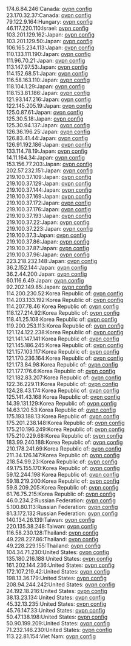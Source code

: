 174.6.84.246:Canada: [ovpn config](vpn/174_6_84_246.ovpn)  
23.170.32.37:Canada: [ovpn config](vpn/23_170_32_37.ovpn)  
79.122.9.164:Hungary: [ovpn config](vpn/79_122_9_164.ovpn)  
46.117.220.110:Israel: [ovpn config](vpn/46_117_220_110.ovpn)  
103.201.129.162:Japan: [ovpn config](vpn/103_201_129_162.ovpn)  
103.201.129.50:Japan: [ovpn config](vpn/103_201_129_50.ovpn)  
106.165.234.113:Japan: [ovpn config](vpn/106_165_234_113.ovpn)  
110.133.111.190:Japan: [ovpn config](vpn/110_133_111_190.ovpn)  
111.96.70.21:Japan: [ovpn config](vpn/111_96_70_21.ovpn)  
113.147.97.53:Japan: [ovpn config](vpn/113_147_97_53.ovpn)  
114.152.68.51:Japan: [ovpn config](vpn/114_152_68_51.ovpn)  
116.58.163.110:Japan: [ovpn config](vpn/116_58_163_110.ovpn)  
118.104.1.29:Japan: [ovpn config](vpn/118_104_1_29.ovpn)  
118.153.81.186:Japan: [ovpn config](vpn/118_153_81_186.ovpn)  
121.93.147.216:Japan: [ovpn config](vpn/121_93_147_216.ovpn)  
122.145.205.19:Japan: [ovpn config](vpn/122_145_205_19.ovpn)  
125.0.87.61:Japan: [ovpn config](vpn/125_0_87_61.ovpn)  
125.30.5.18:Japan: [ovpn config](vpn/125_30_5_18.ovpn)  
125.30.94.137:Japan: [ovpn config](vpn/125_30_94_137.ovpn)  
126.36.196.25:Japan: [ovpn config](vpn/126_36_196_25.ovpn)  
126.83.41.44:Japan: [ovpn config](vpn/126_83_41_44.ovpn)  
126.91.192.186:Japan: [ovpn config](vpn/126_91_192_186.ovpn)  
133.114.78.19:Japan: [ovpn config](vpn/133_114_78_19.ovpn)  
14.11.164.34:Japan: [ovpn config](vpn/14_11_164_34.ovpn)  
153.156.77.203:Japan: [ovpn config](vpn/153_156_77_203.ovpn)  
202.57.232.151:Japan: [ovpn config](vpn/202_57_232_151.ovpn)  
219.100.37.109:Japan: [ovpn config](vpn/219_100_37_109.ovpn)  
219.100.37.129:Japan: [ovpn config](vpn/219_100_37_129.ovpn)  
219.100.37.144:Japan: [ovpn config](vpn/219_100_37_144.ovpn)  
219.100.37.169:Japan: [ovpn config](vpn/219_100_37_169.ovpn)  
219.100.37.172:Japan: [ovpn config](vpn/219_100_37_172.ovpn)  
219.100.37.176:Japan: [ovpn config](vpn/219_100_37_176.ovpn)  
219.100.37.193:Japan: [ovpn config](vpn/219_100_37_193.ovpn)  
219.100.37.22:Japan: [ovpn config](vpn/219_100_37_22.ovpn)  
219.100.37.223:Japan: [ovpn config](vpn/219_100_37_223.ovpn)  
219.100.37.3:Japan: [ovpn config](vpn/219_100_37_3.ovpn)  
219.100.37.86:Japan: [ovpn config](vpn/219_100_37_86.ovpn)  
219.100.37.87:Japan: [ovpn config](vpn/219_100_37_87.ovpn)  
219.100.37.96:Japan: [ovpn config](vpn/219_100_37_96.ovpn)  
223.218.232.148:Japan: [ovpn config](vpn/223_218_232_148.ovpn)  
36.2.152.144:Japan: [ovpn config](vpn/36_2_152_144.ovpn)  
36.2.44.200:Japan: [ovpn config](vpn/36_2_44_200.ovpn)  
60.116.6.49:Japan: [ovpn config](vpn/60_116_6_49.ovpn)  
92.202.149.85:Japan: [ovpn config](vpn/92_202_149_85.ovpn)  
114.200.230.52:Korea Republic of: [ovpn config](vpn/114_200_230_52.ovpn)  
114.203.133.192:Korea Republic of: [ovpn config](vpn/114_203_133_192.ovpn)  
114.207.78.46:Korea Republic of: [ovpn config](vpn/114_207_78_46.ovpn)  
118.127.214.92:Korea Republic of: [ovpn config](vpn/118_127_214_92.ovpn)  
118.41.25.108:Korea Republic of: [ovpn config](vpn/118_41_25_108.ovpn)  
119.200.253.113:Korea Republic of: [ovpn config](vpn/119_200_253_113.ovpn)  
121.124.122.238:Korea Republic of: [ovpn config](vpn/121_124_122_238.ovpn)  
121.141.147.141:Korea Republic of: [ovpn config](vpn/121_141_147_141.ovpn)  
121.145.186.245:Korea Republic of: [ovpn config](vpn/121_145_186_245.ovpn)  
121.157.103.117:Korea Republic of: [ovpn config](vpn/121_157_103_117.ovpn)  
121.170.236.164:Korea Republic of: [ovpn config](vpn/121_170_236_164.ovpn)  
121.173.84.98:Korea Republic of: [ovpn config](vpn/121_173_84_98.ovpn)  
121.177.176.6:Korea Republic of: [ovpn config](vpn/121_177_176_6.ovpn)  
121.182.83.207:Korea Republic of: [ovpn config](vpn/121_182_83_207.ovpn)  
122.36.229.11:Korea Republic of: [ovpn config](vpn/122_36_229_11.ovpn)  
124.28.43.174:Korea Republic of: [ovpn config](vpn/124_28_43_174.ovpn)  
125.141.43.168:Korea Republic of: [ovpn config](vpn/125_141_43_168.ovpn)  
14.39.131.129:Korea Republic of: [ovpn config](vpn/14_39_131_129.ovpn)  
14.63.120.53:Korea Republic of: [ovpn config](vpn/14_63_120_53.ovpn)  
175.193.188.13:Korea Republic of: [ovpn config](vpn/175_193_188_13.ovpn)  
175.201.238.148:Korea Republic of: [ovpn config](vpn/175_201_238_148.ovpn)  
175.210.196.249:Korea Republic of: [ovpn config](vpn/175_210_196_249.ovpn)  
175.210.229.68:Korea Republic of: [ovpn config](vpn/175_210_229_68.ovpn)  
183.99.240.188:Korea Republic of: [ovpn config](vpn/183_99_240_188.ovpn)  
210.178.241.69:Korea Republic of: [ovpn config](vpn/210_178_241_69.ovpn)  
211.34.126.147:Korea Republic of: [ovpn config](vpn/211_34_126_147.ovpn)  
218.54.99.23:Korea Republic of: [ovpn config](vpn/218_54_99_23.ovpn)  
49.175.155.170:Korea Republic of: [ovpn config](vpn/49_175_155_170.ovpn)  
59.12.244.198:Korea Republic of: [ovpn config](vpn/59_12_244_198.ovpn)  
59.18.219.200:Korea Republic of: [ovpn config](vpn/59_18_219_200.ovpn)  
59.8.209.205:Korea Republic of: [ovpn config](vpn/59_8_209_205.ovpn)  
61.76.75.215:Korea Republic of: [ovpn config](vpn/61_76_75_215.ovpn)  
46.0.234.2:Russian Federation: [ovpn config](vpn/46_0_234_2.ovpn)  
5.100.80.113:Russian Federation: [ovpn config](vpn/5_100_80_113.ovpn)  
81.3.172.132:Russian Federation: [ovpn config](vpn/81_3_172_132.ovpn)  
140.134.26.139:Taiwan: [ovpn config](vpn/140_134_26_139.ovpn)  
220.135.38.248:Taiwan: [ovpn config](vpn/220_135_38_248.ovpn)  
116.58.230.128:Thailand: [ovpn config](vpn/116_58_230_128.ovpn)  
49.228.227.86:Thailand: [ovpn config](vpn/49_228_227_86.ovpn)  
49.228.229.155:Thailand: [ovpn config](vpn/49_228_229_155.ovpn)  
104.34.71.230:United States: [ovpn config](vpn/104_34_71_230.ovpn)  
135.180.216.188:United States: [ovpn config](vpn/135_180_216_188.ovpn)  
161.202.144.236:United States: [ovpn config](vpn/161_202_144_236.ovpn)  
172.107.219.42:United States: [ovpn config](vpn/172_107_219_42.ovpn)  
198.13.36.179:United States: [ovpn config](vpn/198_13_36_179.ovpn)  
208.94.244.242:United States: [ovpn config](vpn/208_94_244_242.ovpn)  
24.192.18.216:United States: [ovpn config](vpn/24_192_18_216.ovpn)  
38.13.23.134:United States: [ovpn config](vpn/38_13_23_134.ovpn)  
45.32.13.235:United States: [ovpn config](vpn/45_32_13_235.ovpn)  
45.76.147.33:United States: [ovpn config](vpn/45_76_147_33.ovpn)  
50.47.138.198:United States: [ovpn config](vpn/50_47_138_198.ovpn)  
50.90.199.209:United States: [ovpn config](vpn/50_90_199_209.ovpn)  
71.232.146.230:United States: [ovpn config](vpn/71_232_146_230.ovpn)  
113.22.81.154:Viet Nam: [ovpn config](vpn/113_22_81_154.ovpn)  
